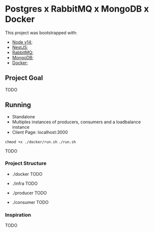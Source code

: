 # Postgres x RabbitMQ x MongoDB x Docker

This project was bootstrapped with:
- [Node v14](https://nodejs.org);
- [NestJS](https://reactjs.org);
- [RabbitMQ](https://reactjs.org);
- [MongoDB](https://reactjs.org);
- [Docker](https://reactjs.org);

## Project Goal

TODO


## Running

* Standalone
* Multiples instances of producers, consumers and a loadbalance instance
* Client Page: localhost:3000

`chmod +x ./docker/run.sh`
`./run.sh`

TODO

### Project Structure

* ./docker
TODO

* ./infra
TODO

* ./producer
TODO

* ./consumer
TODO

### Inspiration

TODO
